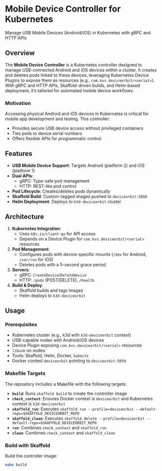 # Mobile Device Controller for Kubernetes
Manage USB Mobile Devices (Android/iOS) in Kubernetes with gRPC and HTTP APIs

## Overview
The **Mobile Device Controller** is a Kubernetes controller designed to manage USB-connected Android and iOS devices within a cluster. It creates and deletes pods linked to these devices, leveraging Kubernetes Device Plugins to expose them as resources (e.g., `com.kvs.deviceorbit/<serial>`). With gRPC and HTTP APIs, Skaffold-driven builds, and Helm-based deployment, it’s tailored for automated mobile device workflows.

### Motivation
Accessing physical Android and iOS devices in Kubernetes is critical for mobile app development and testing. This controller:
- Provides secure USB device access without privileged containers
- Ties pods to device serial numbers
- Offers flexible APIs for programmatic control

## Features
- **USB Mobile Device Support**: Targets Android (platform 2) and iOS (platform 1)
- **Dual APIs**:
  - gRPC: Type-safe pod management
  - HTTP: REST-like pod control
- **Pod Lifecycle**: Creates/deletes pods dynamically
- **Skaffold Build**: Custom-tagged images pushed to `deviceorbit:5050`
- **Helm Deployment**: Deploys to `k3d-deviceorbit` cluster

## Architecture
1. **Kubernetes Integration**:
   - Uses `k8s.io/client-go` for API access
   - Depends on a Device Plugin for `com.kvs.deviceorbit/<serial>` resources
2. **Pod Management**:
   - Configures pods with device-specific mounts (`/dev` for Android, `/var/run` for iOS)
   - Deletes pods with a 5-second grace period
3. **Servers**:
   - gRPC: `CreateDevice`/`DeleteDevice`
   - HTTP: `/pods` (POST/DELETE), `/health`
4. **Build & Deploy**:
   - Skaffold builds and tags images
   - Helm deploys to `k3d-deviceorbit`

## Usage
### Prerequisites
- Kubernetes cluster (e.g., k3d with `k3d-deviceorbit` context)
- USB-capable nodes with Android/iOS devices
- Device Plugin exposing `com.kvs.deviceorbit/<serial>` resources
- `libusb` on nodes
- Tools: Skaffold, Helm, Docker, `kubectx`
- Docker context `deviceorbit` pointing to `deviceorbit:5050`

### Makefile Targets
The repository includes a Makefile with the following targets:
- **`build`**: Runs `skaffold build` to create the controller image
- **`check_context`**: Ensures Docker context is `deviceorbit` and Kubernetes context is `k3d-deviceorbit`
- **`skaffold_run`**: Executes `skaffold run --profile=deviceorbit --default-repo=$SKAFFOLD_DEVICEORBIT_REPO`
- **`skaffold_clean`**: Executes `skaffold delete --profile=deviceorbit --default-repo=$SKAFFOLD_DEVICEORBIT_REPO`
- **`run`**: Combines `check_context` and `skaffold_run`
- **`clean`**: Combines `check_context` and `skaffold_clean`

### Build with Skaffold
Build the controller image:
```bash
make build